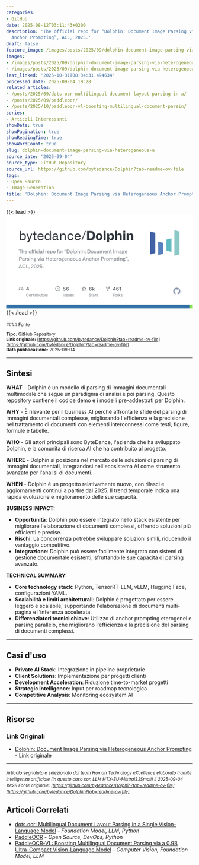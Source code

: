 ```yaml
---
categories:
- GitHub
date: 2025-08-12T03:11:43+0200
description: 'The official repo for “Dolphin: Document Image Parsing via Heterogeneous
  Anchor Prompting”, ACL, 2025.'
draft: false
feature_image: /images/posts/2025/09/dolphin-document-image-parsing-via-heterogeneous-anchor-prompting-featured.webp
images:
- /images/posts/2025/09/dolphin-document-image-parsing-via-heterogeneous-anchor-prompting-featured.webp
- /images/posts/2025/09/dolphin-document-image-parsing-via-heterogeneous-anchor-prompting-2.webp
last_linked: '2025-10-31T08:34:31.494634'
processed_date: 2025-09-04 19:28
related_articles:
- /posts/2025/09/dots-ocr-multilingual-document-layout-parsing-in-a/
- /posts/2025/09/paddleocr/
- /posts/2025/10/paddleocr-vl-boosting-multilingual-document-parsin/
series:
- Articoli Interessanti
showDate: true
showPagination: true
showReadingTime: true
showWordCount: true
slug: dolphin-document-image-parsing-via-heterogeneous-a
source_date: '2025-09-04'
source_type: GitHub Repository
source_url: https://github.com/bytedance/Dolphin?tab=readme-ov-file
tags:
- Open Source
- Image Generation
title: 'Dolphin: Document Image Parsing via Heterogeneous Anchor Prompting'
---
```


{{< lead >}}
![Featured image](/images/posts/2025/09/dolphin-document-image-parsing-via-heterogeneous-anchor-prompting-featured.webp)
{{< /lead >}}

<small>
#### Fonte

**Tipo:** GitHub Repository  
**Link originale:** [https://github.com/bytedance/Dolphin?tab=readme-ov-file](https://github.com/bytedance/Dolphin?tab=readme-ov-file)  
**Data pubblicazione:** 2025-09-04

</small>

---

## Sintesi

**WHAT** - Dolphin è un modello di parsing di immagini documentali multimodale che segue un paradigma di analisi e poi parsing. Questo repository contiene il codice demo e i modelli pre-addestrati per Dolphin.

**WHY** - È rilevante per il business AI perché affronta le sfide del parsing di immagini documentali complesse, migliorando l'efficienza e la precisione nel trattamento di documenti con elementi interconnessi come testi, figure, formule e tabelle.

**WHO** - Gli attori principali sono ByteDance, l'azienda che ha sviluppato Dolphin, e la comunità di ricerca AI che ha contribuito al progetto.

**WHERE** - Dolphin si posiziona nel mercato delle soluzioni di parsing di immagini documentali, integrandosi nell'ecosistema AI come strumento avanzato per l'analisi di documenti.

**WHEN** - Dolphin è un progetto relativamente nuovo, con rilasci e aggiornamenti continui a partire dal 2025. Il trend temporale indica una rapida evoluzione e miglioramento delle sue capacità.

**BUSINESS IMPACT:**
- **Opportunità**: Dolphin può essere integrato nello stack esistente per migliorare l'elaborazione di documenti complessi, offrendo soluzioni più efficienti e precise.
- **Rischi**: La concorrenza potrebbe sviluppare soluzioni simili, riducendo il vantaggio competitivo.
- **Integrazione**: Dolphin può essere facilmente integrato con sistemi di gestione documentale esistenti, sfruttando le sue capacità di parsing avanzato.

**TECHNICAL SUMMARY:**
- **Core technology stack**: Python, TensorRT-LLM, vLLM, Hugging Face, configurazioni YAML.
- **Scalabilità e limiti architetturali**: Dolphin è progettato per essere leggero e scalabile, supportando l'elaborazione di documenti multi-pagina e l'inferenza accelerata.
- **Differenziatori tecnici chiave**: Utilizzo di anchor prompting eterogenei e parsing parallelo, che migliorano l'efficienza e la precisione del parsing di documenti complessi.

---

## Casi d'uso

- **Private AI Stack**: Integrazione in pipeline proprietarie
- **Client Solutions**: Implementazione per progetti clienti
- **Development Acceleration**: Riduzione time-to-market progetti
- **Strategic Intelligence**: Input per roadmap tecnologica
- **Competitive Analysis**: Monitoring ecosystem AI

---



## Risorse

### Link Originali
- [Dolphin: Document Image Parsing via Heterogeneous Anchor Prompting](https://github.com/bytedance/Dolphin?tab=readme-ov-file) - Link originale


---

*<small>Articolo segnalato e selezionato dal team Human Technology eXcellence elaborato tramite intelligenza artificiale (in questo caso con LLM HTX-EU-Mistral3.1Small) il 2025-09-04 19:28
Fonte originale: [https://github.com/bytedance/Dolphin?tab=readme-ov-file](https://github.com/bytedance/Dolphin?tab=readme-ov-file)</small>*

## Articoli Correlati

- [dots.ocr: Multilingual Document Layout Parsing in a Single Vision-Language Model](/posts/2025/09/dots-ocr-multilingual-document-layout-parsing-in-a/) - *Foundation Model, LLM, Python*
- [PaddleOCR](/posts/2025/09/paddleocr/) - *Open Source, DevOps, Python*
- [PaddleOCR-VL: Boosting Multilingual Document Parsing via a 0.9B Ultra-Compact Vision-Language Model](/posts/2025/10/paddleocr-vl-boosting-multilingual-document-parsin/) - *Computer Vision, Foundation Model, LLM*